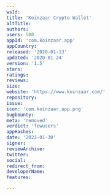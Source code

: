 ```yaml
---
wsId: 
title: 'Koinzaar Crypto Wallet'
altTitle: 
authors: 
users: 500
appId: 'com.koinzaar.app'
appCountry: 
released: '2020-01-13'
updated: '2020-01-24'
version: '1.5'
stars: 
ratings: 
reviews: 
size: 
website: 'https://www.koinzaar.com/'
repository: 
issue: 
icon: 'com.koinzaar.app.png'
bugbounty: 
meta: 'removed'
verdict: 'fewusers'
appHashes: 
date: '2023-01-30'
signer: 
reviewArchive: 
twitter: 
social: 
redirect_from: 
developerName: 
features: 

---
```


